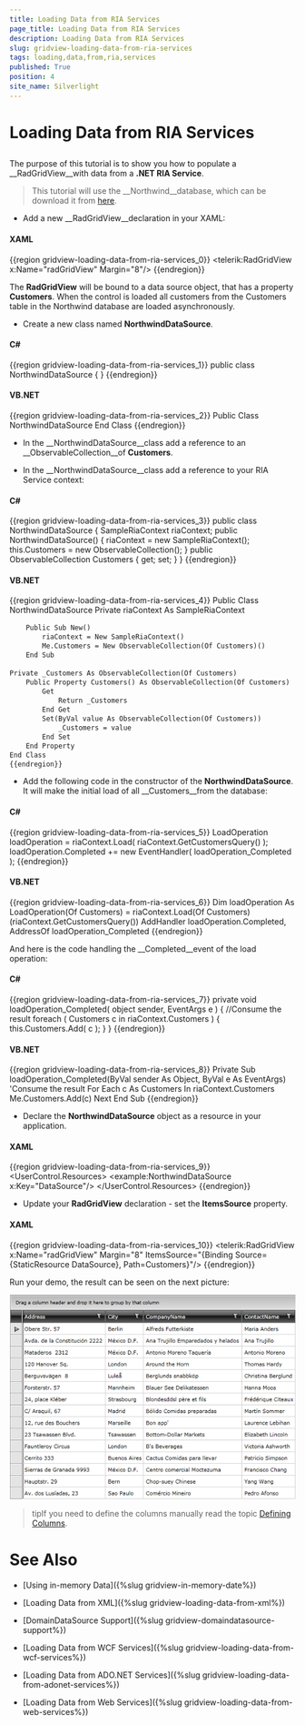 ```yaml
---
title: Loading Data from RIA Services
page_title: Loading Data from RIA Services
description: Loading Data from RIA Services
slug: gridview-loading-data-from-ria-services
tags: loading,data,from,ria,services
published: True
position: 4
site_name: Silverlight
---
```


# Loading Data from RIA Services



## 

The purpose of this tutorial is to show you how to populate a __RadGridView__with data from a __.NET RIA Service__. 

>This tutorial will use the __Northwind__database, which can be download it from [here](http://www.microsoft.com/downloads/details.aspx?FamilyID=06616212-0356-46A0-8DA2-EEBC53A68034&displaylang=en).

* Add a new __RadGridView__declaration in your XAML: 

#### __XAML__

{{region gridview-loading-data-from-ria-services_0}}
	<telerik:RadGridView x:Name="radGridView" Margin="8"/>
	{{endregion}}



The __RadGridView__ will be bound to a data source object, that has a property __Customers__. When the control is loaded all customers from the Customers table in the Northwind database are loaded asynchronously.

* Create a new class named __NorthwindDataSource__. 

#### __C#__

{{region gridview-loading-data-from-ria-services_1}}
	public class NorthwindDataSource
	{
	}
	{{endregion}}



#### __VB.NET__

{{region gridview-loading-data-from-ria-services_2}}
	Public Class NorthwindDataSource
	End Class
	{{endregion}}



* In the __NorthwindDataSource__class add a reference to an __ObservableCollection__of __Customers__. 


* In the __NorthwindDataSource__class add a reference to your RIA Service context: 

#### __C#__

{{region gridview-loading-data-from-ria-services_3}}
	public class NorthwindDataSource
	{
	    SampleRiaContext riaContext;
	    public NorthwindDataSource()
	    {
	        riaContext = new SampleRiaContext();
	        this.Customers = new ObservableCollection<Customers>();
	    }
	    public ObservableCollection<Customers> Customers
	    {
	        get;
	        set;
	    }
	}
	{{endregion}}



#### __VB.NET__

{{region gridview-loading-data-from-ria-services_4}}
	Public Class NorthwindDataSource
	    Private riaContext As SampleRiaContext
	
	    Public Sub New()
	        riaContext = New SampleRiaContext()
	        Me.Customers = New ObservableCollection(Of Customers)()
	    End Sub
	
	Private _Customers As ObservableCollection(Of Customers)
	    Public Property Customers() As ObservableCollection(Of Customers)
	        Get
	            Return _Customers
	        End Get
	        Set(ByVal value As ObservableCollection(Of Customers))
	            _Customers = value
	        End Set
	    End Property
	End Class
	{{endregion}}



* Add the following code in the constructor of the __NorthwindDataSource__. It will make the initial load of all __Customers__from the database:

#### __C#__

{{region gridview-loading-data-from-ria-services_5}}
	LoadOperation<Customers> loadOperation = riaContext.Load<Customers>( riaContext.GetCustomersQuery() );
	loadOperation.Completed += new EventHandler( loadOperation_Completed );
	{{endregion}}



#### __VB.NET__

{{region gridview-loading-data-from-ria-services_6}}
	Dim loadOperation As LoadOperation(Of Customers) = riaContext.Load(Of Customers)(riaContext.GetCustomersQuery())
	AddHandler loadOperation.Completed, AddressOf loadOperation_Completed
	{{endregion}}



And here is the code handling the __Completed__event of the load operation: 

#### __C#__

{{region gridview-loading-data-from-ria-services_7}}
	private void loadOperation_Completed( object sender, EventArgs e )
	{
	    //Consume the result
	    foreach ( Customers c in riaContext.Customers )
	    {
	        this.Customers.Add( c );
	    }
	}
	{{endregion}}



#### __VB.NET__

{{region gridview-loading-data-from-ria-services_8}}
	Private Sub loadOperation_Completed(ByVal sender As Object, ByVal e As EventArgs)
	    'Consume the result
	    For Each c As Customers In riaContext.Customers
	        Me.Customers.Add(c)
	    Next
	End Sub
	{{endregion}}



* Declare the __NorthwindDataSource__ object as a resource in your application.

#### __XAML__

{{region gridview-loading-data-from-ria-services_9}}
	<UserControl.Resources>
	   <example:NorthwindDataSource x:Key="DataSource"/>
	</UserControl.Resources>
	{{endregion}}



* Update your __RadGridView__ declaration - set the __ItemsSource__ property.

#### __XAML__

{{region gridview-loading-data-from-ria-services_10}}
	<telerik:RadGridView x:Name="radGridView" Margin="8"
	    ItemsSource="{Binding Source={StaticResource DataSource}, Path=Customers}"/>
	{{endregion}}



Run your demo, the result can be seen on the next picture:

![](images/RadGridView_PopulatingWithDataLoadFromRia_010.PNG)

>tipIf you need to define the columns manually read the topic [Defining Columns](0AE6DD74-8F95-4625-9083-A42F3F9217BD#Manual_Columns_Definition).

# See Also

 * [Using in-memory Data]({%slug gridview-in-memory-date%})

 * [Loading Data from XML]({%slug gridview-loading-data-from-xml%})

 * [DomainDataSource Support]({%slug gridview-domaindatasource-support%})

 * [Loading Data from WCF Services]({%slug gridview-loading-data-from-wcf-services%})

 * [Loading Data from ADO.NET Services]({%slug gridview-loading-data-from-adonet-services%})

 * [Loading Data from Web Services]({%slug gridview-loading-data-from-web-services%})
